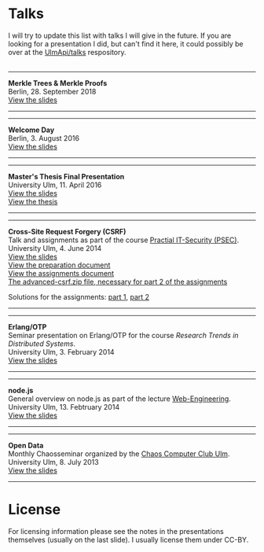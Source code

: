 # Talks

I will try to update this list with talks I will give in the future. 
If you are looking for a presentation I did, but can't find it here,
it could possibly be over at the [UlmApi/talks](https://github.com/UlmApi/talks)
respository.  
<br>

---

**Merkle Trees & Merkle Proofs**  
Berlin, 28. September 2018  
[View the slides](http://cmichi.github.io/talks/merkle-trees)

---


---

**Welcome Day**  
Berlin, 3. August 2016  
[View the slides](http://cmichi.github.io/talks/welcome-day)

---


---

**Master's Thesis Final Presentation**  
University Ulm, 11. April 2016  
[View the slides](http://cmichi.github.io/talks/masterthesis)  
[View the thesis](https://oparu.uni-ulm.de/xmlui/bitstream/handle/123456789/4150/RetroactiveComputing_Mueller2016.pdf)

---


---

**Cross-Site Request Forgery (CSRF)**  
Talk and assignments as part of the course [Practial IT-Security (PSEC)](http://www.uni-ulm.de/in/vs/teach/pssec.html).  
University Ulm, 4. June 2014  
[View the slides](http://cmichi.github.io/talks/csrf/talk)  
[View the preparation document](http://cmichi.github.io/talks/csrf/preparation/report.pdf)  
[View the assignments document](http://cmichi.github.io/talks/csrf/assignment/handout.pdf)  
[The advanced-csrf.zip file, necessary for part 2 of the assignments](http://cmichi.github.io/talks/csrf/advanced-csrf.zip)  

Solutions for the assignments: [part 1](http://cmichi.github.io/talks/csrf/advanced-csrf-solutions/presentation1/),
[part 2](http://cmichi.github.io/talks/csrf/advanced-csrf-solutions/presentation2/)

---


---

**Erlang/OTP**  
Seminar presentation on Erlang/OTP for the course
*Research Trends in Distributed Systems*.  
University Ulm, 3. February 2014  
[View the slides](http://cmichi.github.io/talks/erlang-otp)

---

---

**node.js**  
General overview on node.js as part of the lecture
[Web-Engineering](http://www.uni-ulm.de/in/mi/mi-lehre/2013ws/web-engineering.html).  
University Ulm, 13. Febtruary 2014  
[View the slides](http://cmichi.github.io/talks/webeng-node)

---
  

---

**Open Data**  
Monthly Chaosseminar organized by the [Chaos Computer Club Ulm](http://ulm.ccc.de).  
University Ulm, 8. July 2013  
[View the slides](http://cmichi.github.io/talks/chaosseminar-open-data)

---


# License

For licensing information please see the notes in the presentations
themselves (usually on the last slide). I usually license them under CC-BY.
